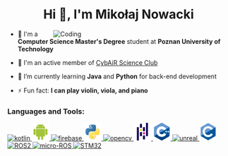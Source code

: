<h1 align="center">Hi 👋, I'm Mikołaj Nowacki</h1>
<img
align="right"
alt="Coding"
width="400"
src="https://media0.giphy.com/media/v1.Y2lkPTc5MGI3NjExdGJ5eDJxcXpyc25zYXNncHlhcmJyanozN2pzcjNrbmo0YTQzazlzbyZlcD12MV9pbnRlcm5hbF9naWZfYnlfaWQmY3Q9Zw/qgQUggAC3Pfv687qPC/giphy.gif"
/>

- 🏫 I'm a **Computer Science Master's Degree** student at **Poznan University of Technology**

- 🤖 I'm an active member of <a href="https://www.linkedin.com/company/kn-cybair/" target="_blank" rel="noopener noreferrer">CybAiR Science Club</a>

- 🌱 I’m currently learning **Java** and **Python** for back-end development

- ⚡ Fun fact: **I can play violin, viola, and piano**

<h3 align="left">Languages and Tools:</h3>
<p align="left">
<a href="https://kotlinlang.org" target="_blank" rel="noreferrer">
  <img
    src="https://www.vectorlogo.zone/logos/kotlinlang/kotlinlang-icon.svg"
    alt="kotlin"
    width="40"
    height="40"
  />
</a>
<a href="https://developer.android.com" target="_blank" rel="noreferrer">
  <img
    src="https://github.com/devicons/devicon/blob/master/icons/android/android-plain.svg"
    alt="android"
    width="40"
    height="40"
  />
</a>
<a href="https://firebase.google.com/" target="_blank" rel="noreferrer">
  <img
    src="https://www.vectorlogo.zone/logos/firebase/firebase-icon.svg"
    alt="firebase"
    width="40"
    height="40"
  />
</a>
<a href="https://www.python.org" target="_blank" rel="noreferrer">
  <img
    src="https://raw.githubusercontent.com/devicons/devicon/master/icons/python/python-original.svg"
    alt="python"
    width="40"
    height="40"
  />
</a>
<a href="https://opencv.org/" target="_blank" rel="noreferrer">
  <img
    src="https://www.vectorlogo.zone/logos/opencv/opencv-icon.svg"
    alt="opencv"
    width="40"
    height="40"
  />
</a>
<a href="https://pandas.pydata.org/" target="_blank" rel="noreferrer">
  <img
    src="https://raw.githubusercontent.com/devicons/devicon/2ae2a900d2f041da66e950e4d48052658d850630/icons/pandas/pandas-original.svg"
    alt="pandas"
    width="40"
    height="40"
  />
</a>
<a href="https://cplusplus.com/" target="_blank" rel="noreferrer">
  <img
    src="https://raw.githubusercontent.com/devicons/devicon/master/icons/cplusplus/cplusplus-original.svg"
    alt="cplusplus"
    width="40"
    height="40"
  />
</a>
<a href="https://unrealengine.com/" target="_blank" rel="noreferrer">
  <img
    src="https://cdn2.unrealengine.com/ue-logo-stacked-unreal-engine-w-677x545-fac11de0943f.png"
    alt="unreal"
    width="40"
    height="40"
  />
</a>
<a href="https://www.cprogramming.com/" target="_blank" rel="noreferrer">
  <img
    src="https://raw.githubusercontent.com/devicons/devicon/master/icons/c/c-original.svg"
    alt="c"
    width="40"
    height="40"
  />
</a>
<a
  href="https://docs.ros.org/en/humble/"
  target="_blank"
  rel="noreferrer"
>
  <img
    src="https://upload.wikimedia.org/wikipedia/commons/thumb/1/15/Robot_Operating_System_logo.svg/1200px-Robot_Operating_System_logo.svg.png"
    alt="ROS2"
    width="40"
    height="40"
  />
</a>
<a href="https://micro.ros.org/" target="_blank" rel="noreferrer">
  <img
    src="https://avatars.githubusercontent.com/u/49058602?s=200&v=4"
    alt="micro-ROS"
    width="40"
    height="40"
  />
</a>
<a
  href="https://www.st.com/content/st_com/en.html"
  target="_blank"
  rel="noreferrer"
>
  <img
    src="https://wiki.st.com/stm32mcu/nsfr_img_auth.php/4/4e/STM32.png"
    alt="STM32"
    width="40"
    height="40"
  />
</a>
</p>
